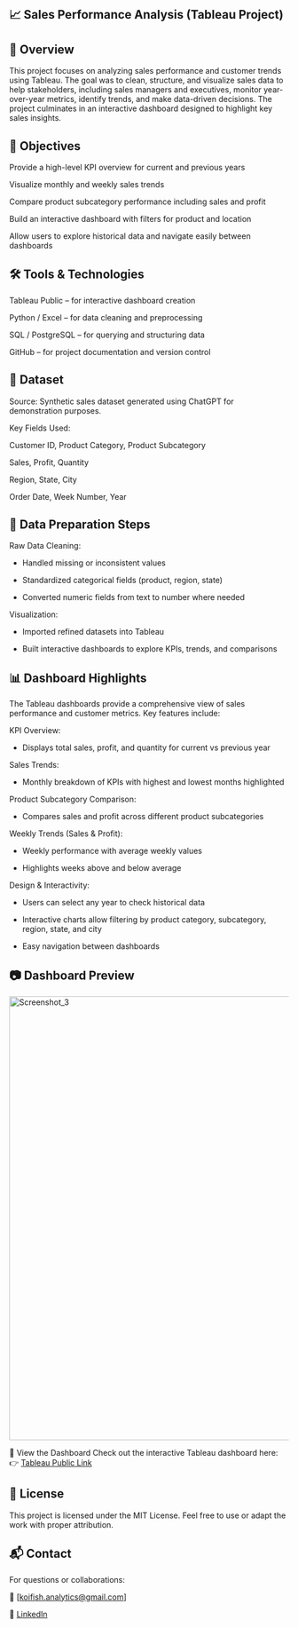 📈 Sales Performance Analysis (Tableau Project)
---
📌 Overview
---
This project focuses on analyzing sales performance and customer trends using Tableau. The goal was to clean, structure, and visualize sales data to help stakeholders, including sales managers and executives, monitor year-over-year metrics, identify trends, and make data-driven decisions. The project culminates in an interactive dashboard designed to highlight key sales insights.

🎯 Objectives
---
Provide a high-level KPI overview for current and previous years

Visualize monthly and weekly sales trends

Compare product subcategory performance including sales and profit

Build an interactive dashboard with filters for product and location

Allow users to explore historical data and navigate easily between dashboards

🛠️ Tools & Technologies
---
Tableau Public – for interactive dashboard creation

Python / Excel – for data cleaning and preprocessing

SQL / PostgreSQL – for querying and structuring data

GitHub – for project documentation and version control

📁 Dataset
---
Source: Synthetic sales dataset generated using ChatGPT for demonstration purposes.

Key Fields Used:

Customer ID, Product Category, Product Subcategory

Sales, Profit, Quantity

Region, State, City

Order Date, Week Number, Year

🧹 Data Preparation Steps
---
Raw Data Cleaning:

* Handled missing or inconsistent values

* Standardized categorical fields (product, region, state)

* Converted numeric fields from text to number where needed

Visualization:

* Imported refined datasets into Tableau

* Built interactive dashboards to explore KPIs, trends, and comparisons

📊 Dashboard Highlights
---
The Tableau dashboards provide a comprehensive view of sales performance and customer metrics. Key features include:

KPI Overview:

* Displays total sales, profit, and quantity for current vs previous year

Sales Trends:

* Monthly breakdown of KPIs with highest and lowest months highlighted

Product Subcategory Comparison:

* Compares sales and profit across different product subcategories

Weekly Trends (Sales & Profit):

* Weekly performance with average weekly values

* Highlights weeks above and below average

Design & Interactivity:

* Users can select any year to check historical data

* Interactive charts allow filtering by product category, subcategory, region, state, and city

* Easy navigation between dashboards

📷 Dashboard Preview
---
<img width="1200" height="800" alt="Screenshot_3" src="https://github.com/user-attachments/assets/5096926a-32ad-477d-9314-49d84c838c20" />


🔗 View the Dashboard
Check out the interactive Tableau dashboard here:
👉 [Tableau Public Link]([https://public.tableau.com/app/profile/david.jian4862/viz/Medicare_Hospital_Dashboard/Dashboard2?publish=yes](https://public.tableau.com/app/profile/david.jian4862/viz/SalesPerformanceDashboard_17556682548670/SalesDashboard?publish=yes))

📜 License
---
This project is licensed under the MIT License. Feel free to use or adapt the work with proper attribution.

📬 Contact
---
For questions or collaborations:

📧 [koifish.analytics@gmail.com]

💼 [LinkedIn](https://www.linkedin.com/in/davidjian00/)
